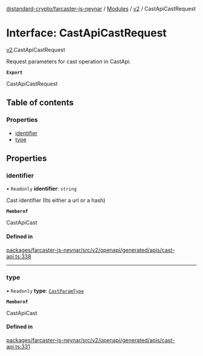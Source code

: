 [@standard-crypto/farcaster-js-neynar](../README.md) / [Modules](../modules.md) / [v2](../modules/v2.md) / CastApiCastRequest

# Interface: CastApiCastRequest

[v2](../modules/v2.md).CastApiCastRequest

Request parameters for cast operation in CastApi.

**`Export`**

CastApiCastRequest

## Table of contents

### Properties

- [identifier](v2.CastApiCastRequest.md#identifier)
- [type](v2.CastApiCastRequest.md#type)

## Properties

### identifier

• `Readonly` **identifier**: `string`

Cast identifier (Its either a url or a hash)

**`Memberof`**

CastApiCast

#### Defined in

[packages/farcaster-js-neynar/src/v2/openapi/generated/apis/cast-api.ts:338](https://github.com/standard-crypto/farcaster-js/blob/main/packages/farcaster-js-neynar/src/v2/openapi/generated/apis/cast-api.ts#L338)

___

### type

• `Readonly` **type**: [`CastParamType`](../enums/v2.CastParamType.md)

**`Memberof`**

CastApiCast

#### Defined in

[packages/farcaster-js-neynar/src/v2/openapi/generated/apis/cast-api.ts:331](https://github.com/standard-crypto/farcaster-js/blob/main/packages/farcaster-js-neynar/src/v2/openapi/generated/apis/cast-api.ts#L331)
